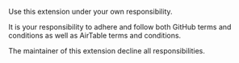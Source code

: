 Use this extension under your own responsibility.

It is your responsibility to adhere and follow both GitHub terms and conditions as well as AirTable terms and conditions.

The maintainer of this extension decline all responsibilities.
